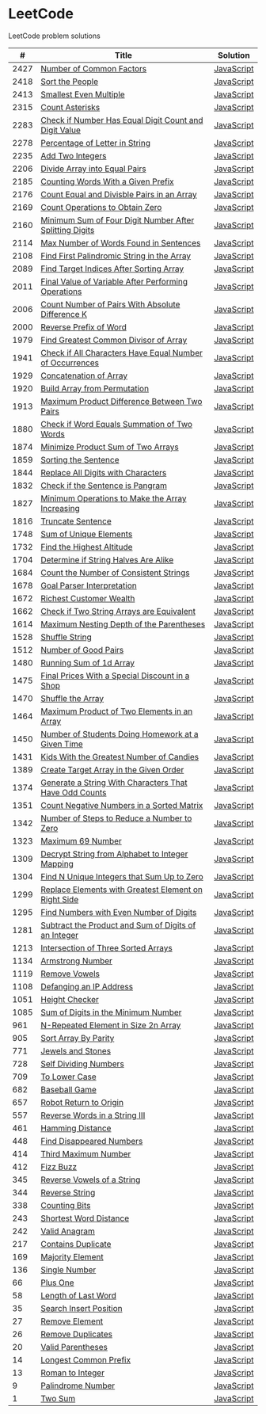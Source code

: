 # LeetCode
LeetCode problem solutions



| #  | Title                                                                                | Solution                                                   |
| -- | ------------------------------------------------------------------------------------ | ---------------------------------------------------------- |
|2427| [Number of Common Factors](https://leetcode.com/problems/number-of-common-factors/)  | [JavaScript](/src/algorithms/number-of-common-factors.js)  |
|2418| [Sort the People](https://leetcode.com/problems/sort-the-people/)                    | [JavaScript](/src/algorithms/sort-people.js)               |
|2413| [Smallest Even Multiple](https://leetcode.com/problems/smallest-even-multiple/)      | [JavaScript](/src/algorithms/smallest-even-multiple.js)    |
|2315| [Count Asterisks](https://leetcode.com/problems/count-asterisks/)                    | [JavaScript](/src/algorithms/count-asterisks.js)           |
|2283| [Check if Number Has Equal Digit Count and Digit Value][2283]                        | [JavaScript](/src/algorithms/digit-count.js)               |
|2278| [Percentage of Letter in String][2278]                                               | [JavaScript](/src/algorithms/percentage-letter.js)         |
|2235| [Add Two Integers](https://leetcode.com/problems/add-two-integers/)                  | [JavaScript](/src/algorithms/add-two-integers.js)          |
|2206| [Divide Array into Equal Pairs][2206]                                                | [JavaScript](/src/algorithms/divide-array.js)              |
|2185| [Counting Words With a Given Prefix][2185]                                           | [JavaScript](/src/algorithms/prefix-count.js)              |
|2176| [Count Equal and Divisble Pairs in an Array][2176]                                   | [JavaScript](/src/algorithms/count-equal-and-divisible.js) |
|2169| [Count Operations to Obtain Zero][2169]                                              | [JavaScript](/src/algorithms/count-operations.js)          |
|2160| [Minimum Sum of Four Digit Number After Splitting Digits][2160]                      | [JavaScript](/src/algorithms/minimum-sum.js)               |
|2114| [Max Number of Words Found in Sentences][2114]                                       | [JavaScript](/src/algorithms/max-words-found.js)           |
|2108| [Find First Palindromic String in the Array][2108]                                   | [JavaScript](/src/algorithms/first-palindrome.js)          |
|2089| [Find Target Indices After Sorting Array][2089]                                      | [JavaScript](/src/algorithms/find-target-indices.js)       |
|2011| [Final Value of Variable After Performing Operations][2011]                          | [JavaScript](/src/algorithms/final-value.js)               |
|2006| [Count Number of Pairs With Absolute Difference K][2006]                             | [JavaScript](/src/algorithms/count-k-difference.js)        |
|2000| [Reverse Prefix of Word](https://leetcode.com/problems/reverse-prefix-of-word/)      | [JavaScript](/src/algorithms/reverse-prefix.js)            |
|1979| [Find Greatest Common Divisor of Array][1979]                                        | [JavaScript](/src/algorithms/find-gcd.js)                  |
|1941| [Check if All Characters Have Equal Number of Occurrences][1941]                     | [JavaScript](/src/algorithms/are-occurrences-equal.js)     |
|1929| [Concatenation of Array](https://leetcode.com/problems/concatenation-of-array/)      | [JavaScript](/src/algorithms/concatenation-of-array.js)    |
|1920| [Build Array from Permutation][1920]                                                 | [JavaScript][1920-1]                                       |
|1913| [Maximum Product Difference Between Two Pairs][1913]                                 | [JavaScript](/src/algorithms/max-product-difference.js)    |
|1880| [Check if Word Equals Summation of Two Words][1880]                                  | [JavaScript](/src/algorithms/is-sum-equal.js)              |
|1874| [Minimize Product Sum of Two Arrays][1874]                                           | [JavaScript](/src/algorithms/min-product-sum.js)           |
|1859| [Sorting the Sentence](https://leetcode.com/problems/sorting-the-sentence/)          | [JavaScript](/src/algorithms/sorting-the-sentence.js)      |
|1844| [Replace All Digits with Characters][1844]                                           | [JavaScript](/src/algorithms/replace-digits-with-chars.js) |
|1832| [Check if the Sentence is Pangram][1832]                                             | [JavaScript](/src/algorithms/check-if-pangram.js)          |
|1827| [Minimum Operations to Make the Array Increasing][1827]                              | [JavaScript](/src/algorithms/minimum-operations.js)        |
|1816| [Truncate Sentence](https://leetcode.com/problems/truncate-sentence/)                | [JavaScript](/src/algorithms/truncate-sentence.js)         |
|1748| [Sum of Unique Elements](https://leetcode.com/problems/sum-of-unique-elements/)      | [JavaScript](/src/algorithms/sum-of-unique-elements.js)    |
|1732| [Find the Highest Altitude][1732]                                                    | [JavaScript](/src/algorithms/highest-altitude.js)          |
|1704| [Determine if String Halves Are Alike][1704]                                         | [JavaScript](/src/algorithms/halves-are-alike.js)          |
|1684| [Count the Number of Consistent Strings][1684]                                       | [JavaScript](/src/algorithms/count-consistent-strings.js)  |
|1678| [Goal Parser Interpretation][1678]                                                   | [JavaScript](/src/algorithms/goal-parser-interpretation.js)|
|1672| [Richest Customer Wealth](https://leetcode.com/problems/richest-customer-wealth/)    | [JavaScript](/src/algorithms/richest-customer-wealth.js)   |
|1662| [Check if Two String Arrays are Equivalent][1662]                                    | [JavaScript](/src/algorithms/array-strings-are-equal.js)   |
|1614| [Maximum Nesting Depth of the Parentheses][1614]                                     | [JavaScript](/src/algorithms/max-depth-of-parentheses.js)  |
|1528| [Shuffle String](https://leetcode.com/problems/shuffle-string/)                      | [JavaScript](/src/algorithms/shuffle-string.js)            |
|1512| [Number of Good Pairs](https://leetcode.com/problems/number-of-good-pairs/)          | [JavaScript](/src/algorithms/number-of-good-pairs.js)      |
|1480| [Running Sum of 1d Array](https://leetcode.com/problems/running-sum-of-1d-array/)    | [JavaScript](/src/algorithms/running-sum-of-1d-array.js)   |
|1475| [Final Prices With a Special Discount in a Shop][1475]                               | [JavaScript](/src/algorithms/final-prices.js)              |
|1470| [Shuffle the Array](https://leetcode.com/problems/shuffle-the-array/)                | [JavaScript](/src/algorithms/shuffle-the-array.js)         |
|1464| [Maximum Product of Two Elements in an Array][1464]                                  | [JavaScript](/src/algorithms/max-product-in-array.js)      |
|1450| [Number of Students Doing Homework at a Given Time][1450]                            | [JavaScript](/src/algorithms/busy-student.js)              |
|1431| [Kids With the Greatest Number of Candies][1431]                                     | [JavaScript](/src/algorithms/kids-with-candies.js)         |
|1389| [Create Target Array in the Given Order][1389]                                       | [JavaScript](/src/algorithms/create-target-array.js)       |
|1374| [Generate a String With Characters That Have Odd Counts][1374]                       | [JavaScript](/src/algorithms/string-with-odd-counts.js)    |
|1351| [Count Negative Numbers in a Sorted Matrix][1351]                                    | [JavaScript](/src/algorithms/count-negatives.js)           |
|1342| [Number of Steps to Reduce a Number to Zero][1342]                                   | [JavaScript](/src/algorithms/number-of-steps.js)           |
|1323| [Maximum 69 Number](https://leetcode.com/problems/maximum-69-number/)                | [JavaScript](/src/algorithms/maximum-69-number.js)         |
|1309| [Decrypt String from Alphabet to Integer Mapping][1309]                              | [JavaScript][1309-1]                                       |
|1304| [Find N Unique Integers that Sum Up to Zero][1304]                                   | [JavaScript](/src/algorithms/sum-zero.js)                  |
|1299| [Replace Elements with Greatest Element on Right Side][1299]                         | [JavaScript](/src/algorithms/replace-elements.js)          |
|1295| [Find Numbers with Even Number of Digits][1295]                                      | [JavaScript](/src/algorithms/find-numbers.js)              |
|1281| [Subtract the Product and Sum of Digits of an Integer][1281]                         | [JavaScript](/src/algorithms/subtract-product-and-sum.js)  |
|1213| [Intersection of Three Sorted Arrays][1213]                                          | [JavaScript][1213-1]                                       |
|1134| [Armstrong Number](https://leetcode.com/problems/armstrong-number/)                  | [JavaScript](/src/algorithms/armstrong-number.js)          |
|1119| [Remove Vowels](https://leetcode.com/problems/remove-vowels-from-a-string/)          | [JavaScript](/src/algorithms/remove-vowels.js)             |
|1108| [Defanging an IP Address](https://leetcode.com/problems/defanging-an-ip-address/)    | [JavaScript](/src/algorithms/defanging-an-ip-address.js)   |
|1051| [Height Checker](https://leetcode.com/problems/height-checker/)                      | [JavaScript](/src/algorithms/height-checker.js)            |
|1085| [Sum of Digits in the Minimum Number][1085]                                          | [JavaScript](/src/algorithms/sum-of-digits.js)             |
| 961| [N-Repeated Element in Size 2n Array][961]                                           | [JavaScript](/src/algorithms/repeated-element.js)          |
| 905| [Sort Array By Parity](https://leetcode.com/problems/sort-array-by-parity/)          | [JavaScript](/src/algorithms/sort-array-by-parity.js)      |
| 771| [Jewels and Stones](https://leetcode.com/problems/jewels-and-stones/)                | [JavaScript](/src/algorithms/jewels-and-stones.js)         |
| 728| [Self Dividing Numbers](https://leetcode.com/problems/self-dividing-numbers/)        | [JavaScript](/src/algorithms/self-dividing-numbers.js)     |
| 709| [To Lower Case](https://leetcode.com/problems/to-lower-case/)                        | [JavaScript](/src/algorithms/to-lower-case.js)             |
| 682| [Baseball Game](https://leetcode.com/problems/baseball-game/)                        | [JavaScript](/src/algorithms/baseball-game.js)             |
| 657| [Robot Return to Origin](https://leetcode.com/problems/robot-return-to-origin/)      | [JavaScript](/src/algorithms/robot-return-to-origin.js)    |
| 557| [Reverse Words in a String III][557]                                                 | [JavaScript][557-1]                                        |
| 461| [Hamming Distance](https://leetcode.com/problems/hamming-distance/)                  | [JavaScript](/src/algorithms/hamming-distance.js)          |
| 448| [Find Disappeared Numbers][448]                                                      | [JavaScript](/src/algorithms/find-disappeared-numbers.js)  |
| 414| [Third Maximum Number](https://leetcode.com/problems/third-maximum-number/)          | [JavaScript](/src/algorithms/third-maximum-number.js)      |
| 412| [Fizz Buzz](https://leetcode.com/problems/fizz-buzz/)                                | [JavaScript](/src/algorithms/fizz-buzz.js)                 |
| 345| [Reverse Vowels of a String][345]                                                    | [JavaScript](/src/algorithms/reverse-vowels-of-string.js)  |
| 344| [Reverse String](https://leetcode.com/problems/reverse-string/)                      | [JavaScript](/src/algorithms/reverse-string.js)            |
| 338| [Counting Bits](https://leetcode.com/problems/counting-bits/)                        | [JavaScript](/src/algorithms/counting-bits.js)             |
| 243| [Shortest Word Distance](https://leetcode.com/problems/shortest-word-distance/)      | [JavaScript](/src/algorithms/shortest-word-distance.js)    |
| 242| [Valid Anagram](https://leetcode.com/problems/valid-anagram/)                        | [JavaScript](/src/algorithms/valid-anagram.js)             |
| 217| [Contains Duplicate](https://leetcode.com/problems/contains-duplicate/)              | [JavaScript](/src/algorithms/contains-duplicate.js)        |
| 169| [Majority Element](https://leetcode.com/problems/majority-element/)                  | [JavaScript](/src/algorithms/majority-element.js)          |
| 136| [Single Number](https://leetcode.com/problems/single-number/)                        | [JavaScript](/src/algorithms/single-number.js)             |
| 66 | [Plus One](https://leetcode.com/problems/plus-one/)                                  | [JavaScript](/src/algorithms/plus-one.js)                  |
| 58 | [Length of Last Word](https://leetcode.com/problems/length-of-last-word/)            | [JavaScript](/src/algorithms/length-of-last-word.js)       |
| 35 | [Search Insert Position](https://leetcode.com/problems/search-insert-position/)      | [JavaScript](/src/algorithms/search-insert-position.js)    |
| 27 | [Remove Element](https://leetcode.com/problems/remove-element/)                      | [JavaScript](/src/algorithms/remove-element.js)            |
| 26 | [Remove Duplicates][26]                                                              | [JavaScript](/src/algorithms/remove-dupes.js)              |
| 20 | [Valid Parentheses](https://leetcode.com/problems/valid-parentheses/)                | [JavaScript](/src/algorithms/valid-parentheses.js)         |
| 14 | [Longest Common Prefix](https://leetcode.com/problems/longest-common-prefix/)        | [JavaScript](/src/algorithms/longest-common-prefix.js)     |
| 13 | [Roman to Integer](https://leetcode.com/problems/roman-to-integer/)                  | [JavaScript](/src/algorithms/roman-to-integer.js)          |
| 9  | [Palindrome Number](https://leetcode.com/problems/palindrome-number/)                | [JavaScript](/src/algorithms/palindrome-number.js)         |
| 1  | [Two Sum](https://leetcode.com/problems/two-sum/)                                    | [JavaScript](/src/algorithms/two-sum.js)                   |


<!-- Long Pathways that don't fit neatly into columns. -->
[2283]: https://leetcode.com/problems/check-if-number-has-equal-digit-count-and-digit-value/
[2278]: https://leetcode.com/problems/percentage-of-letter-in-string/
[2206]: https://leetcode.com/problems/divide-array-into-equal-pairs/
[2185]: https://leetcode.com/problems/counting-words-with-a-given-prefix/
[2176]: https://leetcode.com/problems/count-equal-and-divisible-pairs-in-an-array/
[2169]: https://leetcode.com/problems/count-operations-to-obtain-zero/
[2160]: https://leetcode.com/problems/minimum-sum-of-four-digit-number-after-splitting-digits/
[2114]: https://leetcode.com/problems/maximum-number-of-words-found-in-sentences/
[2108]: https://leetcode.com/problems/find-first-palindromic-string-in-the-array/
[2089]: https://leetcode.com/problems/find-target-indices-after-sorting-array/
[2011]: https://leetcode.com/problems/final-value-of-variable-after-performing-operations/
[2006]: https://leetcode.com/problems/count-number-of-pairs-with-absolute-difference-k/
[1979]: https://leetcode.com/problems/find-greatest-common-divisor-of-array/
[1941]: https://leetcode.com/problems/check-if-all-characters-have-equal-number-of-occurrences/
[1920]: https://leetcode.com/problems/build-array-from-permutation/
[1920-1]: /src/algorithms/build-array-from-permutation.js
[1913]: https://leetcode.com/problems/maximum-product-difference-between-two-pairs/
[1880]: https://leetcode.com/problems/check-if-word-equals-summation-of-two-words/
[1874]: https://leetcode.com/problems/minimize-product-sum-of-two-arrays/
[1844]: https://leetcode.com/problems/replace-all-digits-with-characters/
[1832]: https://leetcode.com/problems/check-if-the-sentence-is-pangram/
[1827]: https://leetcode.com/problems/minimum-operations-to-make-the-array-increasing/
[1732]: https://leetcode.com/problems/find-the-highest-altitude/
[1704]: https://leetcode.com/problems/determine-if-string-halves-are-alike/
[1684]: https://leetcode.com/problems/count-the-number-of-consistent-strings/
[1678]: https://leetcode.com/problems/goal-parser-interpretation/
[1662]: https://leetcode.com/problems/check-if-two-string-arrays-are-equivalent/
[1614]: https://leetcode.com/problems/maximum-nesting-depth-of-the-parentheses/
[1475]: https://leetcode.com/problems/final-prices-with-a-special-discount-in-a-shop/
[1464]: https://leetcode.com/problems/maximum-product-of-two-elements-in-an-array/
[1450]: https://leetcode.com/problems/number-of-students-doing-homework-at-a-given-time/
[1431]: https://leetcode.com/problems/kids-with-the-greatest-number-of-candies/
[1389]: https://leetcode.com/problems/create-target-array-in-the-given-order/
[1374]: https://leetcode.com/problems/generate-a-string-with-characters-that-have-odd-counts/
[1351]: https://leetcode.com/problems/count-negative-numbers-in-a-sorted-matrix/
[1342]: https://leetcode.com/problems/number-of-steps-to-reduce-a-number-to-zero/
[1309]: https://leetcode.com/problems/decrypt-string-from-alphabet-to-integer-mapping/
[1309-1]: /src/algorithms/alphabet-to-integer-mapping.js
[1304]: https://leetcode.com/problems/find-n-unique-integers-sum-up-to-zero/
[1299]: https://leetcode.com/problems/replace-elements-with-greatest-element-on-right-side/
[1295]: https://leetcode.com/problems/find-numbers-with-even-number-of-digits/
[1281]: https://leetcode.com/problems/subtract-the-product-and-sum-of-digits-of-an-integer/
[1213]: https://leetcode.com/problems/intersection-of-three-sorted-arrays/
[1213-1]: /src/algorithms/intersection-of-sorted-arrays.js
[1085]: https://leetcode.com/problems/sum-of-digits-in-the-minimum-number/
[961]: https://leetcode.com/problems/n-repeated-element-in-size-2n-array/
[557]: https://leetcode.com/problems/reverse-words-in-a-string-iii/
[557-1]: /src/algorithms/reverse-words-in-string-III.js
[448]: https://leetcode.com/problems/find-all-numbers-disappeared-in-an-array/
[345]: https://leetcode.com/problems/reverse-vowels-of-a-string/
[26]: https://leetcode.com/problems/remove-duplicates-from-sorted-array/
